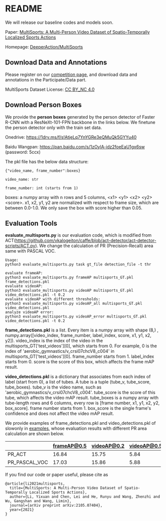 # README
We will release our baseline codes and models soon.

Paper: [MultiSports: A Multi-Person Video Dataset of Spatio-Temporally Localized Sports Actions](https://arxiv.org/pdf/2105.07404.pdf)

Homepage: [DeeperAction/MultiSports](https://deeperaction.github.io/datasets/multisports.html)

## Download Data and Annotations

Please register on our [competition page](https://competitions.codalab.org/competitions/32066), and download data and annotations in the Participate/Data part.

MultiSports Dataset License: [CC BY_NC 4.0](https://creativecommons.org/licenses/by-nc/4.0/)

## Download Person Boxes

We provide the **person boxes** generated by the person detector of Faster R-CNN with a ResNeXt-101-FPN backbone in the links below. We finetune the person detector only with the train set data.

Onedrive: https://1drv.ms/f/s!AtjeLq7YnYGRe3eQMuQk5GYYu40

Baidu Wangpan: https://pan.baidu.com/s/1zOylA-idz2foeEaU1gx6sw (password: 5ccx)

The pkl file has the below data structure:
```
{"video_name, frame_number":boxes}

video_name: str

frame_number: int (starts from 1)
```
boxes: a numpy array with n rows and 5 columns, \<x1\> \<y1\> \<x2\> \<y2\> \<score\>. x1, x2, y1, y2 are normalized with respect to frame size, which are between 0.0-1.0. We only save the box with score higher than 0.05.

## Evaluation Tools

**evaluate_multisports.py** is our evaluation code, which is modified from ACT(https://github.com/vkalogeiton/caffe/blob/act-detector/act-detector-scripts/ACT.py). We change the calculation of PR (Precision-Recall) area same with PASCAL VOC.
```
Usage:
python3 evaluate_multisports.py task gt_file detection_file -t thr

evaluate frameAP:
python3 evaluate_multisports.py frameAP multisports_GT.pkl frame_detections.pkl
evaluate videoAP:
python3 evaluate_multisports.py videoAP multisports_GT.pkl video_detections.pkl -t 0.2
evaluate videoAP with different thresholds:
python3 evaluate_multisports.py videoAP_all multisports_GT.pkl video_detections.pkl
analyze videoAP error:
python3 evaluate_multisports.py videoAP_error multisports_GT.pkl video_detections.pkl -t 0.2
```
**frame_detections.pkl** is a list. Every item is a numpy array with shape (8,) , numpy.array([video_index, frame_number, label_index, score, x1, y1, x2, y2]). video_index is the index of the video in the multisports_GT['test_videos'][0], which starts from 0. For example, 0 is the index of 'aerobic_gymnastics/v_crsi07chcV8_c004' in multisports_GT['test_videos'][0]. frame_number starts from 1. label_index starts from 0. score is the score of this box, which affects the frame mAP result.

**video_detections.pkl** is a dictionary that associates from each index of label (start from 0), a list of tubes. A tube is a tuple (tube_v, tube_score, tube_boxes). tube_v is the video name, such as 'aerobic_gymnastics/v_crsi07chcV8_c004'. tube_score is the score of this tube, which affects the video mAP result. tube_boxes is a numpy array with tube-length rows and 6 columns, every row is [frame number, x1, y1, x2, y2, box_score]. frame number starts from 1. box_score is the single frame's confidence and does not affect the video mAP result. 

We provide examples of frame_detections.pkl and video_detections.pkl of slowonly in [examples](https://github.com/MCG-NJU/MultiSports/tree/main/examples), whose evaluation results with different PR area calculation are shown below.

|  | frameAP@0.5 | videoAP@0.2 | videoAP@0.5 |
|---|---|---|:--|
| PR_ACT | 16.84 | 15.75 | 5.84 |
| PR_PASCAL_VOC | 17.03 | 15.86 | 5.88 |



<!-- ## Prediction Example

**submissions.zip** is our example submission file on 50% test set.
 -->

If you find our code or paper useful, please cite as
```
@article{li2021multisports,
  title={MultiSports: A Multi-Person Video Dataset of Spatio-Temporally Localized Sports Actions},
  author={Li, Yixuan and Chen, Lei and He, Runyu and Wang, Zhenzhi and Wu, Gangshan and Wang, Limin},
  journal={arXiv preprint arXiv:2105.07404},
  year={2021}
}
```
